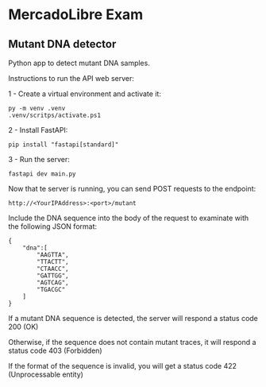 # MercadoLibre Exam

## Mutant DNA detector

Python app to detect mutant DNA samples.

Instructions to run the API web server:

1 - Create a virtual environment and activate it:

    py -m venv .venv
    .venv/scritps/activate.ps1

2 - Install FastAPI:

    pip install "fastapi[standard]"

3 - Run the server:

    fastapi dev main.py

Now that te server is running, you can send POST requests to the endpoint:

    http://<YourIPAddress>:<port>/mutant

Include the DNA sequence into the body of the request to examinate with the following JSON format:

    {
        "dna":[
            "AAGTTA",
            "TTACTT",
            "CTAACC",
            "GATTGG",
            "AGTCAG",
            "TGACGC"
        ]
    }

If a mutant DNA sequence is detected, the server will respond a status code 200 (OK)

Otherwise, if the sequence does not contain mutant traces, it will respond a status code 403 (Forbidden)

If the format of the sequence is invalid, you will get a status code 422 (Unprocessable entity)
